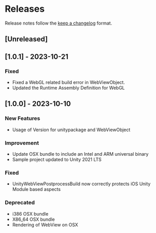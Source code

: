 <!-- markdownlint-disable MD024 -->

# Releases

Release notes follow the [keep a changelog](https://keepachangelog.com/en/1.1.0/) format.

## [Unreleased]


## [1.0.1] - 2023-10-21

### Fixed

- Fixed a WebGL related build error in WebViewObject.
- Updated the Runtime Assembly Definition for WebGL

## [1.0.0] - 2023-10-10

### New Features

- Usage of Version for unitypackage and WebViewObject

### Improvement

- Update OSX bundle to include an Intel and ARM universal binary
- Sample project updated to Unity 2021 LTS

### Fixed

- UnityWebViewPostprocessBuild now correctly protects iOS Unity Module based aspects

### Deprecated

- i386 OSX bundle
- X86_64 OSX bundle
- Rendering of WebView on OSX
